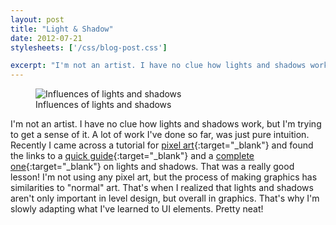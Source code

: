 ```yaml
---
layout: post
title: "Light & Shadow"
date: 2012-07-21
stylesheets: ['/css/blog-post.css']

excerpt: "I'm not an artist. I have no clue how lights and shadows work, but I'm trying to get a sense of it. A lot of work I've done so far, was just pure intuition. Recently I came across a tutorial for pixel art and found the links to a quick guide and a complete one on lights and shadows. That was a really good lesson! I'm not using any pixel art, but the process of making graphics has similarities to \"normal\" art. That's when I realized that lights and shadows aren't only important in level design, but overall in graphics. That's why I'm slowly adapting what I've learned to UI elements. Pretty neat!"
---
```

<div class="text-center">
  <figure class="figure float-md-right" style="max-width: 320px;">
    <img class="figure-img img-fluid rounded" src="{{ "/assets/2012-07-21-wall-comparison.png" | prepend: site.baseurl }}" alt="Influences of lights and shadows"/>
    <figcaption class="figure-caption">Influences of lights and shadows</figcaption>
  </figure>
</div>

I'm not an artist. I have no clue how lights and shadows work, but I'm trying to get a sense of it. A lot of work I've done so far, was just pure intuition. Recently I came across a tutorial for [pixel art][pixel-art]{:target="_blank"} and found the links to a [quick guide][quick-guide]{:target="_blank"} and a [complete one][complete-guide]{:target="_blank"} on lights and shadows. That was a really good lesson! I'm not using any pixel art, but the process of making graphics has similarities to "normal" art. That's when I realized that lights and shadows aren't only important in level design, but overall in graphics. That's why I'm slowly adapting what I've learned to UI elements. Pretty neat!

[pixel-art]: https://www.raywenderlich.com/14865/introduction-to-pixel-art-for-games "Introduction to Pixel Art for Games"
[quick-guide]: http://calisto-lynn.deviantart.com/art/light-and-shadow-guide-68593673 "Light and Shadow Guide"
[complete-guide]: http://www.artinstructionblog.com/drawing-lesson-a-theory-of-light-and-shade "Drawing Lesson - A Theory of Light and Shade"
